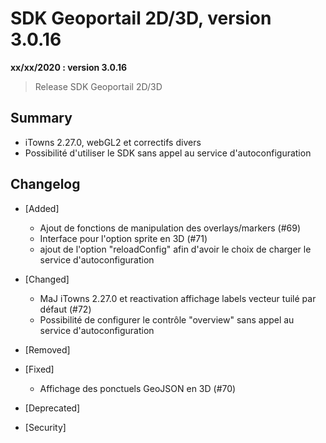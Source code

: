 # SDK Geoportail 2D/3D, version 3.0.16

**xx/xx/2020 : version 3.0.16**
> Release SDK Geoportail 2D/3D

## Summary

* iTowns 2.27.0, webGL2 et correctifs divers
* Possibilité d'utiliser le SDK sans appel au service d'autoconfiguration

## Changelog

* [Added]

    - Ajout de fonctions de manipulation des overlays/markers (#69)
    - Interface pour l'option sprite en 3D (#71)
    - ajout de l'option "reloadConfig" afin d'avoir le choix de charger le service d'autoconfiguration

* [Changed]

    - MaJ iTowns 2.27.0 et reactivation affichage labels vecteur tuilé par défaut (#72)
    - Possibilité de configurer le contrôle "overview" sans appel au service d'autoconfiguration
    
* [Removed]

* [Fixed]

    - Affichage des ponctuels GeoJSON en 3D (#70)

* [Deprecated]

* [Security]
